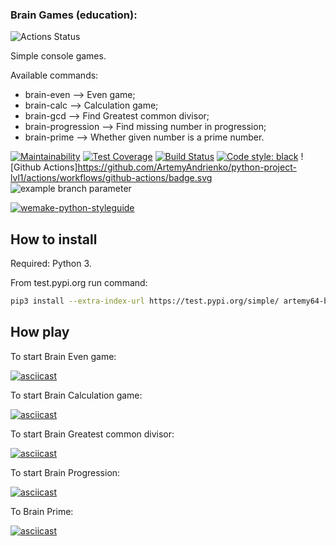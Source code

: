 ### Brain Games (education):
![Actions Status](/workflows/hexlet-check/badge.svg)

Simple console games.

Available commands:

* brain-even –> Even game;
* brain-calc –> Calculation game;
* brain-gcd –> Find Greatest common divisor;
* brain-progression –> Find missing number in progression;
* brain-prime –> Whether given number is a prime number.


[![Maintainability](https://api.codeclimate.com/v1/badges/163001936ea074e01d68/maintainability)](https://codeclimate.com/github/ArtemyAndrienko/python-project-lvl1/maintainability) [![Test Coverage](https://api.codeclimate.com/v1/badges/a99a88d28ad37a79dbf6/test_coverage)](https://codeclimate.com/github/ArtemyAndrienko/python-project-lvl1/test_coverage) 
[![Build Status](https://travis-ci.org/ArtemyAndrienko/python-project-lvl1.svg?branch=master)](https://travis-ci.org/ArtemyAndrienko/python-project-lvl1) [![Code style: black](https://img.shields.io/badge/code%20style-black-000000.svg)](https://github.com/psf/black)
![Github Actions]https://github.com/ArtemyAndrienko/python-project-lvl1/actions/workflows/github-actions/badge.svg
![example branch parameter](https://github.com/github/docs/actions/workflows/main.yml/badge.svg?branch=feature-1)

[![wemake-python-styleguide](https://img.shields.io/badge/style-wemake-000000.svg)](https://github.com/wemake-services/wemake-python-styleguide)

## How to install

Required: Python 3.

From test.pypi.org run command:

```bash
pip3 install --extra-index-url https://test.pypi.org/simple/ artemy64-brain-games
```



## How play

To start Brain Even game:

[![asciicast](https://asciinema.org/a/tE5NeoFGrQynUHYW7rA2EfIbl.svg)](https://asciinema.org/a/tE5NeoFGrQynUHYW7rA2EfIbl)

To start Brain Calculation game:

[![asciicast](https://asciinema.org/a/ibNKak8AaROWwRLdGnFTSTaRo.svg)](https://asciinema.org/a/ibNKak8AaROWwRLdGnFTSTaRo)

To start Brain Greatest common divisor:

[![asciicast](https://asciinema.org/a/U24uYdqiojrO51K8KnMaTVJbw.svg)](https://asciinema.org/a/U24uYdqiojrO51K8KnMaTVJbw)

To start Brain Progression:

[![asciicast](https://asciinema.org/a/TJP6GBipY2DurWkwwGkEqZMy1.svg)](https://asciinema.org/a/TJP6GBipY2DurWkwwGkEqZMy1)

To Brain Prime:

[![asciicast](https://asciinema.org/a/qvfPTJhOvakmG27MGgQ4bDlim.svg)](https://asciinema.org/a/qvfPTJhOvakmG27MGgQ4bDlim)
